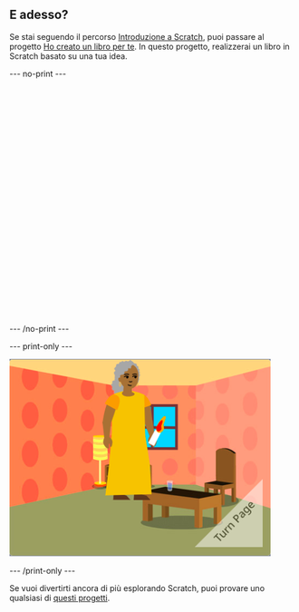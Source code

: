 ## E adesso?

Se stai seguendo il percorso [Introduzione a Scratch](https://projects.raspberrypi.org/en/pathway/scratch-intro), puoi passare al progetto [Ho creato un libro per te](https://projects.raspberrypi.org/en/projects/i-made-you-a-book). In questo progetto, realizzerai un libro in Scratch basato su una tua idea.

--- no-print ---
<div class="scratch-preview" style="margin-left: 15px;">
  <iframe allowtransparency="true" width="485" height="402" src="" frameborder="0"></iframe>
</div>

--- /no-print ---

--- print-only ---

![Un progetto 'Ho creato un libro per te'.](images/book-cover.png)

--- /print-only ---

Se vuoi divertirti ancora di più esplorando Scratch, puoi provare uno qualsiasi di [questi progetti](https://projects.raspberrypi.org/en/projects?software%5B%5D=scratch&curriculum%5B%5D=%201).


